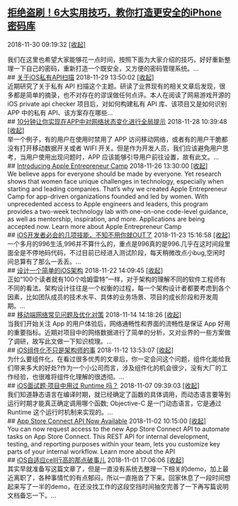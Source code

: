 ## <a href="http://mobile.51cto.com/hot-587941.htm" target="_blank">拒绝盗刷！6大实用技巧，教你打造更安全的iPhone密码库</a>
2018-11-30 09:19:32   <a href="#" id="a_7848bd1bd48a11e98eb50242ac110002" onclick="onClickAction('2018-11','7848bd1bd48a11e98eb50242ac110002')">[收起]</a>
<div class="collector_content" id="div_7848bd1bd48a11e98eb50242ac110002" onclick="onClickAction('2018-11','7848bd1bd48a11e98eb50242ac110002')">
我们在这里也希望大家能够花一点时间，按照下面为大家介绍的技巧，好好重新整理一下自己的密码，重新打造一个既安全，又方便的密码管理系统。...
</div>
<script src="../../collectorjs.js"></script>
<script>
window.onload=function(){
    let storage = window.localStorage;
    var local = JSON.parse(storage.getItem('month_2018-11'));
    if (local) {
        var div_list = document.getElementsByClassName("collector_content");
        for (i = 0; i < div_list.length; i++) {
            var item = div_list[i];
            var id = item.id.replace('div_', '');
            if(local.indexOf(id) > -1){
                var eObject = document.getElementById('div_'+id);
                var aObject = document.getElementById('a_'+id);
                eObject.style.display = 'none';
                aObject.innerHTML = '[展开]';
            }
        }
    }
}
</script>
## <a href="http://mobile.51cto.com/hot-587911.htm" target="_blank">关于iOS私有API扫描</a>
2018-11-29 13:50:02   <a href="#" id="a_7848be5ad48a11e98eb50242ac110002" onclick="onClickAction('2018-11','7848be5ad48a11e98eb50242ac110002')">[收起]</a>
<div class="collector_content" id="div_7848be5ad48a11e98eb50242ac110002" onclick="onClickAction('2018-11','7848be5ad48a11e98eb50242ac110002')">
近期研究了关于私有 API 扫描这个主题。研读了业界现有的相关文章后发现，很多都是简单的摘录，也不对存在的谬误做任何点评。本人在阅读了网易游戏开源的 iOS private api checker 项目后，对如何构建私有 API 库、该项目又是如何识别 APP 中的私有 API、该方案存在哪些...
</div>
<script src="../../collectorjs.js"></script>
<script>
window.onload=function(){
    let storage = window.localStorage;
    var local = JSON.parse(storage.getItem('month_2018-11'));
    if (local) {
        var div_list = document.getElementsByClassName("collector_content");
        for (i = 0; i < div_list.length; i++) {
            var item = div_list[i];
            var id = item.id.replace('div_', '');
            if(local.indexOf(id) > -1){
                var eObject = document.getElementById('div_'+id);
                var aObject = document.getElementById('a_'+id);
                eObject.style.display = 'none';
                aObject.innerHTML = '[展开]';
            }
        }
    }
}
</script>
## <a href="http://mobile.51cto.com/hot-587800.htm" target="_blank">10分钟让你实现在APP中对网络状态变化进行全局提示</a>
2018-11-28 10:39:48   <a href="#" id="a_7848bf62d48a11e98eb50242ac110002" onclick="onClickAction('2018-11','7848bf62d48a11e98eb50242ac110002')">[收起]</a>
<div class="collector_content" id="div_7848bf62d48a11e98eb50242ac110002" onclick="onClickAction('2018-11','7848bf62d48a11e98eb50242ac110002')">
举一个例子，有的用户在使用时禁用了 APP 访问移动网络，或者有的用户干脆都没有打开移动数据开关或者 WIFI 开关。但是作为开发人员，我们应该避免用户思考，当用户使用出现问题时，APP 应该能够引导用户前往设置，故有此文。...
</div>
<script src="../../collectorjs.js"></script>
<script>
window.onload=function(){
    let storage = window.localStorage;
    var local = JSON.parse(storage.getItem('month_2018-11'));
    if (local) {
        var div_list = document.getElementsByClassName("collector_content");
        for (i = 0; i < div_list.length; i++) {
            var item = div_list[i];
            var id = item.id.replace('div_', '');
            if(local.indexOf(id) > -1){
                var eObject = document.getElementById('div_'+id);
                var aObject = document.getElementById('a_'+id);
                eObject.style.display = 'none';
                aObject.innerHTML = '[展开]';
            }
        }
    }
}
</script>
## <a href="https://developer.apple.com/news/?id=11262018" target="_blank">Introducing Apple Entrepreneur Camp</a>
2018-11-26 13:30:00   <a href="#" id="a_784b864ed48a11e98eb50242ac110002" onclick="onClickAction('2018-11','784b864ed48a11e98eb50242ac110002')">[收起]</a>
<div class="collector_content" id="div_784b864ed48a11e98eb50242ac110002" onclick="onClickAction('2018-11','784b864ed48a11e98eb50242ac110002')">
We believe apps for everyone should be made by everyone. Yet research shows that women face unique challenges in technology, especially when starting and leading companies. That’s why we created Apple Entrepreneur Camp for app-driven organizations founded and led by women. With unprecedented access to Apple engineers and leaders, this program provides a two-week technology lab with one-on-one code-level guidance, as well as mentorship, inspiration, and more. Applications are being accepted now. Learn more about Apple Entrepreneur Camp
</div>
<script src="../../collectorjs.js"></script>
<script>
window.onload=function(){
    let storage = window.localStorage;
    var local = JSON.parse(storage.getItem('month_2018-11'));
    if (local) {
        var div_list = document.getElementsByClassName("collector_content");
        for (i = 0; i < div_list.length; i++) {
            var item = div_list[i];
            var id = item.id.replace('div_', '');
            if(local.indexOf(id) > -1){
                var eObject = document.getElementById('div_'+id);
                var aObject = document.getElementById('a_'+id);
                eObject.style.display = 'none';
                aObject.innerHTML = '[展开]';
            }
        }
    }
}
</script>
## <a href="http://mobile.51cto.com/hot-587470.htm" target="_blank">iOS开发者必会的几项技能，不知不用你就OUT了</a>
2018-11-23 15:16:58   <a href="#" id="a_7848c171d48a11e98eb50242ac110002" onclick="onClickAction('2018-11','7848c171d48a11e98eb50242ac110002')">[收起]</a>
<div class="collector_content" id="div_7848c171d48a11e98eb50242ac110002" onclick="onClickAction('2018-11','7848c171d48a11e98eb50242ac110002')">
一个多月的996生活,996并不算什么的，重点是996真的是996.几乎在这时间段里面全是不停地码代码，不过目前已经进入测试阶段，每天稍微改点小bug,空闲时间总算有了那么一丢丢。...
</div>
<script src="../../collectorjs.js"></script>
<script>
window.onload=function(){
    let storage = window.localStorage;
    var local = JSON.parse(storage.getItem('month_2018-11'));
    if (local) {
        var div_list = document.getElementsByClassName("collector_content");
        for (i = 0; i < div_list.length; i++) {
            var item = div_list[i];
            var id = item.id.replace('div_', '');
            if(local.indexOf(id) > -1){
                var eObject = document.getElementById('div_'+id);
                var aObject = document.getElementById('a_'+id);
                eObject.style.display = 'none';
                aObject.innerHTML = '[展开]';
            }
        }
    }
}
</script>
## <a href="http://mobile.51cto.com/hot-587389.htm" target="_blank">设计一个简单的iOS架构</a>
2018-11-22 14:09:45   <a href="#" id="a_7848c27dd48a11e98eb50242ac110002" onclick="onClickAction('2018-11','7848c27dd48a11e98eb50242ac110002')">[收起]</a>
<div class="collector_content" id="div_7848c27dd48a11e98eb50242ac110002" onclick="onClickAction('2018-11','7848c27dd48a11e98eb50242ac110002')">
正如“100个读者就有100个哈姆雷特”一样，对于架构的理解不同的软件工程师有不同的看法。架构设计往往是一个权衡的过程，每一个架构设计者都要考虑到各个因素，比如团队成员的技术水平、具体的业务场景、项目的成长阶段和开发周期。...
</div>
<script src="../../collectorjs.js"></script>
<script>
window.onload=function(){
    let storage = window.localStorage;
    var local = JSON.parse(storage.getItem('month_2018-11'));
    if (local) {
        var div_list = document.getElementsByClassName("collector_content");
        for (i = 0; i < div_list.length; i++) {
            var item = div_list[i];
            var id = item.id.replace('div_', '');
            if(local.indexOf(id) > -1){
                var eObject = document.getElementById('div_'+id);
                var aObject = document.getElementById('a_'+id);
                eObject.style.display = 'none';
                aObject.innerHTML = '[展开]';
            }
        }
    }
}
</script>
## <a href="http://mobile.51cto.com/hot-586930.htm" target="_blank">移动端网络常见问题及优化对策</a>
2018-11-14 14:18:26   <a href="#" id="a_7848c37ed48a11e98eb50242ac110002" onclick="onClickAction('2018-11','7848c37ed48a11e98eb50242ac110002')">[收起]</a>
<div class="collector_content" id="div_7848c37ed48a11e98eb50242ac110002" onclick="onClickAction('2018-11','7848c37ed48a11e98eb50242ac110002')">
当我们开始关注 App 的用户体验后，网络通畅性和界面的流畅性是保证 App 好用的重要指标。近期对项目中的网络数据进行了简单的分析，又对业界的一些方案做了调研，故写此文做一下知识梳理。...
</div>
<script src="../../collectorjs.js"></script>
<script>
window.onload=function(){
    let storage = window.localStorage;
    var local = JSON.parse(storage.getItem('month_2018-11'));
    if (local) {
        var div_list = document.getElementsByClassName("collector_content");
        for (i = 0; i < div_list.length; i++) {
            var item = div_list[i];
            var id = item.id.replace('div_', '');
            if(local.indexOf(id) > -1){
                var eObject = document.getElementById('div_'+id);
                var aObject = document.getElementById('a_'+id);
                eObject.style.display = 'none';
                aObject.innerHTML = '[展开]';
            }
        }
    }
}
</script>
## <a href="http://mobile.51cto.com/hot-586795.htm" target="_blank">iOS组件化不只是架构师的事</a>
2018-11-12 13:53:07   <a href="#" id="a_7848c589d48a11e98eb50242ac110002" onclick="onClickAction('2018-11','7848c589d48a11e98eb50242ac110002')">[收起]</a>
<div class="collector_content" id="div_7848c589d48a11e98eb50242ac110002" onclick="onClickAction('2018-11','7848c589d48a11e98eb50242ac110002')">
为什么要组件化，在看过很多优秀的文章后，你一定会问这个问题，组件化能给我们带来多大的好处?作为一个小公司而言，涉及组件化的机会很少，没有大厂的工作经验，也很难将组件化理解的很透彻。...
</div>
<script src="../../collectorjs.js"></script>
<script>
window.onload=function(){
    let storage = window.localStorage;
    var local = JSON.parse(storage.getItem('month_2018-11'));
    if (local) {
        var div_list = document.getElementsByClassName("collector_content");
        for (i = 0; i < div_list.length; i++) {
            var item = div_list[i];
            var id = item.id.replace('div_', '');
            if(local.indexOf(id) > -1){
                var eObject = document.getElementById('div_'+id);
                var aObject = document.getElementById('a_'+id);
                eObject.style.display = 'none';
                aObject.innerHTML = '[展开]';
            }
        }
    }
}
</script>
## <a href="http://mobile.51cto.com/hot-586374.htm" target="_blank">iOS面试题·项目中用过 Runtime 吗？</a>
2018-11-07 09:39:03   <a href="#" id="a_7848c696d48a11e98eb50242ac110002" onclick="onClickAction('2018-11','7848c696d48a11e98eb50242ac110002')">[收起]</a>
<div class="collector_content" id="div_7848c696d48a11e98eb50242ac110002" onclick="onClickAction('2018-11','7848c696d48a11e98eb50242ac110002')">
我们知道静态语言在编译时期，就已经确定了函数的具体调用，而动态语言要等到运行时期才能真正确定调用哪个函数; Objective-C 是一门动态语言，它是通过 Runtime 这个运行时机制来实现的。...
</div>
<script src="../../collectorjs.js"></script>
<script>
window.onload=function(){
    let storage = window.localStorage;
    var local = JSON.parse(storage.getItem('month_2018-11'));
    if (local) {
        var div_list = document.getElementsByClassName("collector_content");
        for (i = 0; i < div_list.length; i++) {
            var item = div_list[i];
            var id = item.id.replace('div_', '');
            if(local.indexOf(id) > -1){
                var eObject = document.getElementById('div_'+id);
                var aObject = document.getElementById('a_'+id);
                eObject.style.display = 'none';
                aObject.innerHTML = '[展开]';
            }
        }
    }
}
</script>
## <a href="https://developer.apple.com/news/?id=11022018" target="_blank">App Store Connect API Now Available</a>
2018-11-02 10:15:00   <a href="#" id="a_784b8923d48a11e98eb50242ac110002" onclick="onClickAction('2018-11','784b8923d48a11e98eb50242ac110002')">[收起]</a>
<div class="collector_content" id="div_784b8923d48a11e98eb50242ac110002" onclick="onClickAction('2018-11','784b8923d48a11e98eb50242ac110002')">
You can now request access to the new App Store Connect API to automate tasks on App Store Connect. This REST API for internal development, testing, and reporting purposes within your team, lets you customize key parts of your internal workflow. Learn more about the API
</div>
<script src="../../collectorjs.js"></script>
<script>
window.onload=function(){
    let storage = window.localStorage;
    var local = JSON.parse(storage.getItem('month_2018-11'));
    if (local) {
        var div_list = document.getElementsByClassName("collector_content");
        for (i = 0; i < div_list.length; i++) {
            var item = div_list[i];
            var id = item.id.replace('div_', '');
            if(local.indexOf(id) > -1){
                var eObject = document.getElementById('div_'+id);
                var aObject = document.getElementById('a_'+id);
                eObject.style.display = 'none';
                aObject.innerHTML = '[展开]';
            }
        }
    }
}
</script>
## <a href="http://mobile.51cto.com/hot-586118.htm" target="_blank">iOS自适应cell行高的那点破事儿</a>
2018-11-01 17:06:06   <a href="#" id="a_7848c7a5d48a11e98eb50242ac110002" onclick="onClickAction('2018-11','7848c7a5d48a11e98eb50242ac110002')">[收起]</a>
<div class="collector_content" id="div_7848c7a5d48a11e98eb50242ac110002" onclick="onClickAction('2018-11','7848c7a5d48a11e98eb50242ac110002')">
其实早就准备写这篇文章了，但是一直没有系统去整理一下相关的demo，加上最近离职了，各种事情忙的有点郁闷，所以一直拖沓了下来。回家休息了一段时间想起来写了一半的demo，在还没找工作的这段空挡时间抽空完善了一下再写篇说明文档备忘一下。...
</div>
<script src="../../collectorjs.js"></script>
<script>
window.onload=function(){
    let storage = window.localStorage;
    var local = JSON.parse(storage.getItem('month_2018-11'));
    if (local) {
        var div_list = document.getElementsByClassName("collector_content");
        for (i = 0; i < div_list.length; i++) {
            var item = div_list[i];
            var id = item.id.replace('div_', '');
            if(local.indexOf(id) > -1){
                var eObject = document.getElementById('div_'+id);
                var aObject = document.getElementById('a_'+id);
                eObject.style.display = 'none';
                aObject.innerHTML = '[展开]';
            }
        }
    }
}
</script>
